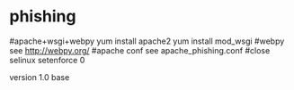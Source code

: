 # phishing
#apache+wsgi+webpy
yum install apache2
yum install mod_wsgi
#webpy 
see http://webpy.org/
#apache conf
see apache_phishing.conf
#close selinux
setenforce 0


version
1.0
base
